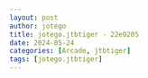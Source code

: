 ```yaml
---
layout: post
author: jotego
title: jotego.jtbtiger - 22e0205
date: 2024-05-24
categories: [Arcade, jtbtiger]
tags: [jotego.jtbtiger]
---
```


